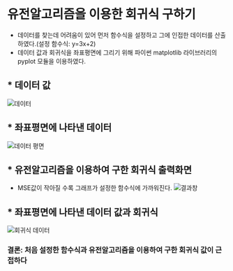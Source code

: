 # 유전알고리즘을 이용한 회귀식 구하기
* 데이터를 찾는데 어려움이 있어 먼저 함수식을 설정하고 그에 인접한 데이터를 산출하였다.(설정 함수식: y=3x+2)
* 데이터 값과 회귀식을 좌표평면에 그리기 위해 파이썬 matplotlib 라이브러리의 pyplot 모듈을 이용하였다.
## * 데이터 값
![데이터](https://user-images.githubusercontent.com/62740076/85705450-2f5fdb80-b71c-11ea-9b8b-6e2d11104737.PNG)
## * 좌표평면에 나타낸 데이터
![데이터 평면](https://user-images.githubusercontent.com/62740076/85705472-34bd2600-b71c-11ea-8e64-f5fa0f1b5cc7.PNG)
## * 유전알고리즘을 이용하여 구한 회귀식 출력화면
* MSE값이 작아질 수록 그래프가 설정한 함수식에 가까워진다.
![결과창](https://user-images.githubusercontent.com/62740076/85713710-9d100580-b724-11ea-9778-17621cb27b61.PNG)

## * 좌표평면에 나타낸 데이터 값과 회귀식
![회귀식 데이터](https://user-images.githubusercontent.com/62740076/85703960-d6437800-b71a-11ea-8999-de78a6f6a23b.PNG)

### 결론: 처음 설정한 함수식과 유전알고리즘을 이용하여 구한 회귀식 값이 근접하다

